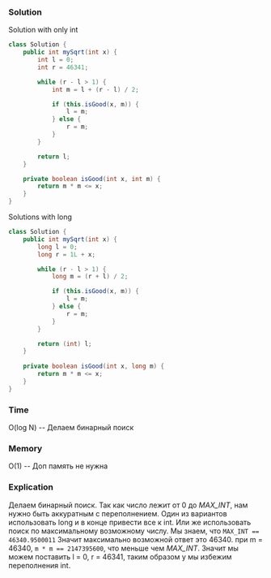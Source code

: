 ### Solution
Solution with only int
```java
class Solution {
    public int mySqrt(int x) {
        int l = 0;
        int r = 46341;

        while (r - l > 1) {
            int m = l + (r - l) / 2;

            if (this.isGood(x, m)) {
                l = m;
            } else {
                r = m;
            }
        }

        return l;
    }

    private boolean isGood(int x, int m) {
        return m * m <= x;
    }
}
```
Solutions with long
```java
class Solution {
    public int mySqrt(int x) {
        long l = 0;
        long r = 1L + x;

        while (r - l > 1) {
            long m = (r + l) / 2;

            if (this.isGood(x, m)) {
                l = m;
            } else {
                r = m;
            }
        }

        return (int) l;
    }
    
    private boolean isGood(int x, long m) {
        return m * m <= x;
    }
}
```
### Time
O(log N) -- Делаем бинарный поиск
### Memory
O(1) -- Доп память не нужна
### Explication
Делаем бинарный поиск. Так как число лежит от 0 до _MAX_INT_, нам нужно быть
аккуратным с переполнением. Один из вариантов использовать long и в конце привести все к int.
Или же использовать поиск по максимальному возможному числу. Мы знаем, что `MAX_INT == 46340.9500011`
Значит максимально возможной ответ это 46340. при m = 46340, `m * m == 2147395600`, что 
меньше чем _MAX_INT_. Значит мы можем поставить l = 0, r = 46341, таким образом
у мы избежим переполнения int.
